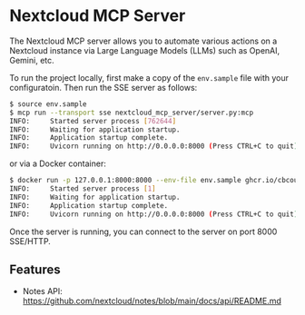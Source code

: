 # Nextcloud MCP Server

The Nextcloud MCP server allows you to automate various actions on a Nextcloud instance via Large Language Models (LLMs) such as OpenAI, Gemini, etc.

To run the project locally, first make a copy of the `env.sample` file with your configuratoin. Then run the SSE server as follows:

```bash
$ source env.sample
$ mcp run --transport sse nextcloud_mcp_server/server.py:mcp
INFO:     Started server process [762644]
INFO:     Waiting for application startup.
INFO:     Application startup complete.
INFO:     Uvicorn running on http://0.0.0.0:8000 (Press CTRL+C to quit)
```

or via a Docker container:

```bash
$ docker run -p 127.0.0.1:8000:8000 --env-file env.sample ghcr.io/cbcoutinho/nextcloud-mcp-server
INFO:     Started server process [1]
INFO:     Waiting for application startup.
INFO:     Application startup complete.
INFO:     Uvicorn running on http://0.0.0.0:8000 (Press CTRL+C to quit)
```

Once the server is running, you can connect to the server on port 8000 SSE/HTTP.

## Features

- Notes API: https://github.com/nextcloud/notes/blob/main/docs/api/README.md